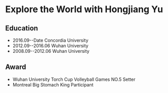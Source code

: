 # Explore the World with Hongjiang Yu


## Education 
* 2016.09--Date  Concordia University
* 2012.09--2016.06  Wuhan University 
* 2008.09--2012.06  Wuhan University 

## Award
* Wuhan University Torch Cup Volleyball Games NO.5 Setter  
* Montreal Big Stomach King Participant

